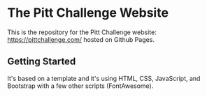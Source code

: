 # The Pitt Challenge Website

This is the repository for the Pitt Challenge website: https://pittchallenge.com/ hosted on Github Pages.

## Getting Started
It's based on a template and it's using HTML, CSS, JavaScript, and Bootstrap with a few other scripts (FontAwesome).

